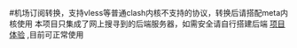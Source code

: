 #机场订阅转换，支持vless等普通clash内核不支持的协议，转换后请搭配meta内核使用
本项目只集成了网上搜寻到的后端服务器，如需安全请自行搭建后端
[项目体验](https://www.wyattapp.tk/)  ,目前可正常使用
